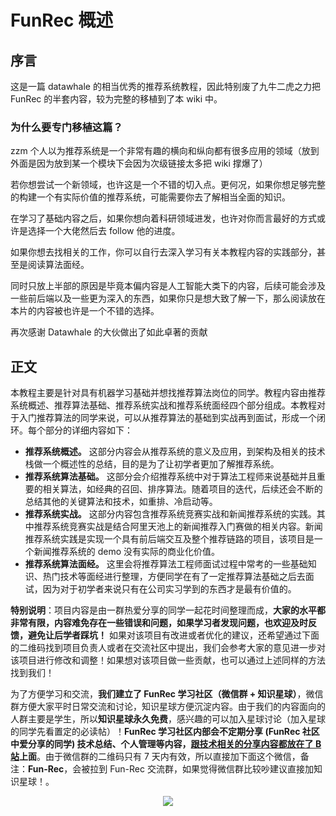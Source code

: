 # FunRec 概述

## 序言

这是一篇 datawhale 的相当优秀的推荐系统教程，因此特别废了九牛二虎之力把 FunRec 的半套内容，较为完整的移植到了本 wiki 中。

### 为什么要专门移植这篇？

zzm 个人以为推荐系统是一个非常有趣的横向和纵向都有很多应用的领域（放到外面是因为放到某一个模块下会因为次级链接太多把 wiki 撑爆了）

若你想尝试一个新领域，也许这是一个不错的切入点。更何况，如果你想足够完整的构建一个有实际价值的推荐系统，可能需要你去了解相当全面的知识。

在学习了基础内容之后，如果你想向着科研领域进发，也许对你而言最好的方式或许是选择一个大佬然后去 follow 他的进度。

如果你想去找相关的工作，你可以自行去深入学习有关本教程内容的实践部分，甚至是阅读算法面经。

同时只放上半部的原因是毕竟本偏内容是人工智能大类下的内容，后续可能会涉及一些前后端以及一些更为深入的东西，如果你只是想大致了解一下，那么阅读放在本片的内容被也许是一个不错的选择。

再次感谢 Datawhale 的大伙做出了如此卓著的贡献

## 正文

本教程主要是针对具有机器学习基础并想找推荐算法岗位的同学。教程内容由推荐系统概述、推荐算法基础、推荐系统实战和推荐系统面经四个部分组成。本教程对于入门推荐算法的同学来说，可以从推荐算法的基础到实战再到面试，形成一个闭环。每个部分的详细内容如下：

- **推荐系统概述。** 这部分内容会从推荐系统的意义及应用，到架构及相关的技术栈做一个概述性的总结，目的是为了让初学者更加了解推荐系统。
- **推荐系统算法基础。** 这部分会介绍推荐系统中对于算法工程师来说基础并且重要的相关算法，如经典的召回、排序算法。随着项目的迭代，后续还会不断的总结其他的关键算法和技术，如重排、冷启动等。
- **推荐系统实战。** 这部分内容包含推荐系统竞赛实战和新闻推荐系统的实践。其中推荐系统竞赛实战是结合阿里天池上的新闻推荐入门赛做的相关内容。新闻推荐系统实践是实现一个具有前后端交互及整个推荐链路的项目，该项目是一个新闻推荐系统的 demo 没有实际的商业化价值。
- **推荐系统算法面经。** 这里会将推荐算法工程师面试过程中常考的一些基础知识、热门技术等面经进行整理，方便同学在有了一定推荐算法基础之后去面试，因为对于初学者来说只有在公司实习学到的东西才是最有价值的。

**特别说明**：项目内容是由一群热爱分享的同学一起花时间整理而成，**大家的水平都非常有限，内容难免存在一些错误和问题，如果学习者发现问题，也欢迎及时反馈，避免让后学者踩坑！** 如果对该项目有改进或者优化的建议，还希望通过下面的二维码找到项目负责人或者在交流社区中提出，我们会参考大家的意见进一步对该项目进行修改和调整！如果想对该项目做一些贡献，也可以通过上述同样的方法找到我们！

为了方便学习和交流，**我们建立了 FunRec 学习社区（微信群 + 知识星球）**，微信群方便大家平时日常交流和讨论，知识星球方便沉淀内容。由于我们的内容面向的人群主要是学生，所以**知识星球永久免费**，感兴趣的可以加入星球讨论（加入星球的同学先看置定的必读帖）！**FunRec 学习社区内部会不定期分享 (FunRec 社区中爱分享的同学) 技术总结、个人管理等内容，[跟技术相关的分享内容都放在了 B 站](https://space.bilibili.com/431850986/channel/collectiondetail?sid=339597)上面**。由于微信群的二维码只有 7 天内有效，所以直接加下面这个微信，备注：**Fun-Rec**，会被拉到 Fun-Rec 交流群，如果觉得微信群比较吵建议直接加知识星球！。

<div align=center>
  <img src="https://ryluo.oss-cn-chengdu.aliyuncs.com/图片image-20220408193745249.png" />
</div>
